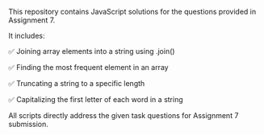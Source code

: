 This repository contains JavaScript solutions for the questions provided in Assignment 7.

It includes:

✅ Joining array elements into a string using .join()

✅ Finding the most frequent element in an array

✅ Truncating a string to a specific length

✅ Capitalizing the first letter of each word in a string

All scripts directly address the given task questions for Assignment 7 submission.

